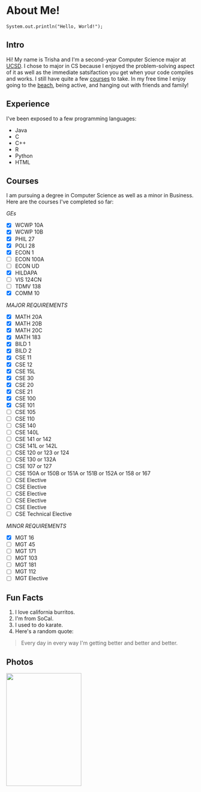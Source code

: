 # About Me!

`System.out.println("Hello, World!");`

## Intro
Hi! My name is Trisha and I'm a second-year Computer Science major at [UCSD](https://ucsd.edu/). I chose to major in CS because I enjoyed the problem-solving aspect of it as well as the immediate satsifaction you get when your code compiles and works. I still have quite a few [courses](https://github.com/trishatong/cse-110/edit/main/index.md#courses) to take. In my free time I enjoy going to the [beach](https://github.com/trishatong/cse-110/blob/73f7cf4d02032ed42941ed7e9147c256c48b0def/IMG-4176%20(1).jpg), being active, and hanging out with friends and family!

## Experience
I've been exposed to a few programming languages:
- Java
- C
- C++
- R
- Python
- HTML

## Courses
I am pursuing a degree in Computer Science as well as a minor in Business. Here are the courses I've completed so far:

*GEs*
- [x] WCWP 10A
- [x] WCWP 10B
- [x] PHIL 27
- [x] POLI 28
- [x] ECON 1
- [ ] ECON 100A
- [ ] ECON UD
- [x] HILDAPA
- [ ] VIS 124CN
- [ ] TDMV 138
- [x] COMM 10

*MAJOR REQUIREMENTS*
- [x] MATH 20A
- [x] MATH 20B
- [x] MATH 20C
- [x] MATH 183
- [x] BILD 1
- [x] BILD 2
- [x] CSE 11
- [x] CSE 12
- [x] CSE 15L
- [x] CSE 30
- [x] CSE 20
- [x] CSE 21
- [x] CSE 100
- [x] CSE 101
- [ ] CSE 105
- [ ] CSE 110
- [ ] CSE 140
- [ ] CSE 140L
- [ ] CSE 141 or 142
- [ ] CSE 141L or 142L
- [ ] CSE 120 or 123 or 124
- [ ] CSE 130 or 132A
- [ ] CSE 107 or 127
- [ ] CSE 150A or 150B or 151A or 151B or 152A or 158 or 167
- [ ] CSE Elective
- [ ] CSE Elective
- [ ] CSE Elective
- [ ] CSE Elective
- [ ] CSE Elective
- [ ] CSE Technical Elective

*MINOR REQUIREMENTS*
- [x] MGT 16
- [ ] MGT 45
- [ ] MGT 171
- [ ] MGT 103
- [ ] MGT 181
- [ ] MGT 112
- [ ] MGT Elective

## Fun Facts
1. I love california burritos.
2. I'm from SoCal.
3. I used to do karate.
4. Here's a random quote: 
> Every day in every way I'm getting better and better and better.

## Photos

<!-- <img src="https://github.com/trishatong/cse-110/blob/73f7cf4d02032ed42941ed7e9147c256c48b0def/IMG-4176%20(1).jpg" width="200" height="300"><img src="https://github.com/trishatong/cse-110/blob/73f7cf4d02032ed42941ed7e9147c256c48b0def/IMG-2612.jpg" width="240" height="270"><img src="https://github.com/trishatong/cse-110/blob/73f7cf4d02032ed42941ed7e9147c256c48b0def/IMG-3406.JPG" width="300" height="200"><img src="https://github.com/trishatong/cse-110/blob/73f7cf4d02032ed42941ed7e9147c256c48b0def/IMG-8271.jpg" width="200" height="300">  -->

<img src="https://cdn.mos.cms.futurecdn.net/wtqqnkYDYi2ifsWZVW2MT4-1200-80.jpg" width="200" height="300">
